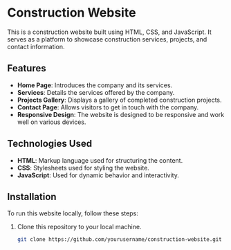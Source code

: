 # Construction Website

This is a construction website built using HTML, CSS, and JavaScript. It serves as a platform to showcase construction services, projects, and contact information.

## Features

- **Home Page**: Introduces the company and its services.
- **Services**: Details the services offered by the company.
- **Projects Gallery**: Displays a gallery of completed construction projects.
- **Contact Page**: Allows visitors to get in touch with the company.
- **Responsive Design**: The website is designed to be responsive and work well on various devices.

## Technologies Used

- **HTML**: Markup language used for structuring the content.
- **CSS**: Stylesheets used for styling the website.
- **JavaScript**: Used for dynamic behavior and interactivity.

## Installation

To run this website locally, follow these steps:

1. Clone this repository to your local machine.
   ```sh
   git clone https://github.com/yourusername/construction-website.git
